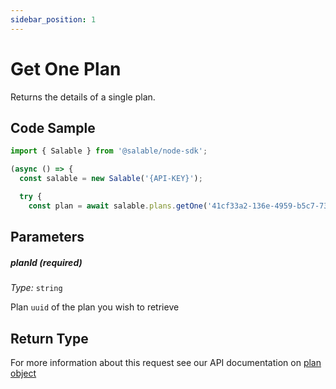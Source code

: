 ```yaml
---
sidebar_position: 1
---
```


# Get One Plan

Returns the details of a single plan.

## Code Sample

```typescript
import { Salable } from '@salable/node-sdk';

(async () => {
  const salable = new Salable('{API-KEY}');

  try {
    const plan = await salable.plans.getOne('41cf33a2-136e-4959-b5c7-73889ab94eff');

```

## Parameters

##### planId (_required_)

_Type:_ `string`

Plan `uuid` of the plan you wish to retrieve

## Return Type

For more information about this request see our API documentation on [plan object](https://docs.salable.app/api#tag/Plans/operation/getPlanByUuid)
